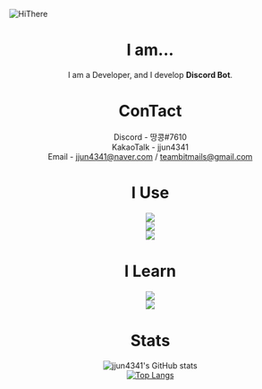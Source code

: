 ![HiThere](https://camo.githubusercontent.com/f5b6ae6839a281f177ecea00d3ddc7f83ef33b635ebfce9516d8a5fb57e19f4c/68747470733a2f2f63617073756c652d72656e6465722e76657263656c2e6170702f6170693f747970653d7761766526636f6c6f723d74696d654772616469656e74266865696768743d3330302673656374696f6e3d68656164657226746578743d4869253230546865726525323025463025394625393125384226666f6e7453697a653d3930)
<center>
  
  # I am...
  
  I am a Developer, and I develop **Discord Bot**.

  # ConTact
  Discord - 땅콩#7610 <br>
  KakaoTalk - jjun4341 <br>
  Email - jjun4341@naver.com / teambitmails@gmail.com
  
  # I Use
  
  <img src="https://img.shields.io/badge/Python-3766AB?style=flat-square&logo=Python&logoColor=white"/></a> <br>
  <img src="https://img.shields.io/badge/JavaScript-F7DF1E?style=flat-square&logo=Python&logoColor=white"/></a> <br>
  <img src="https://img.shields.io/badge/MongoDB-47A248?style=flat-square&logo=Python&logoColor=white"/></a> <br>
  
  # I Learn
  
  <img src="https://img.shields.io/badge/HTML5-E34F26?style=flat-square&logo=Python&logoColor=white"/></a> <br>
  <img src="https://img.shields.io/badge/CSS3-1572B6?style=flat-square&logo=Python&logoColor=white"/></a> <br>
  
  # Stats
  
  ![jjun4341's GitHub stats](https://github-readme-stats.vercel.app/api?username=jjun4341&show_icons=true&theme=dark) <br>
  [![Top Langs](https://github-readme-stats.vercel.app/api/top-langs/?username=jjun4341&layout=compact&theme=dark)](https://github.com/anuraghazra/github-readme-stats)

</center>
